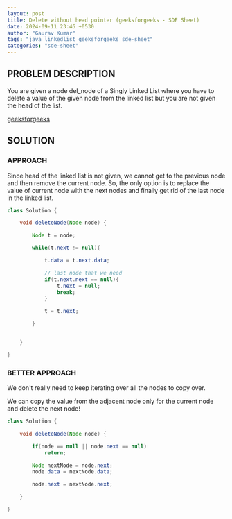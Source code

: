 ```yaml
---
layout: post
title: Delete without head pointer (geeksforgeeks - SDE Sheet)
date: 2024-09-11 23:46 +0530
author: "Gaurav Kumar"
tags: "java linkedlist geeksforgeeks sde-sheet"
categories: "sde-sheet"
---
```


## PROBLEM DESCRIPTION

You are given a node del_node of a Singly Linked List where you have to delete a value of the given node from the linked list but you are not given the head of the list.

[geeksforgeeks](https://www.geeksforgeeks.org/problems/delete-without-head-pointer/1?page=6)

## SOLUTION

### APPROACH

Since head of the linked list is not given, we cannot get to the previous node and then remove the current node. So, the only option is to replace the value of current node with the next nodes and finally get rid of the last node in the linked list.

```java
class Solution {

    void deleteNode(Node node) {

        Node t = node;

        while(t.next != null){

            t.data = t.next.data;

            // last node that we need
            if(t.next.next == null){
                t.next = null;
                break;
            }

            t = t.next;

        }


    }

}
```

### BETTER APPROACH

We don't really need to keep iterating over all the nodes to copy over.

We can copy the value from the adjacent node only for the current node and delete the next node!

```java
class Solution {

    void deleteNode(Node node) {

        if(node == null || node.next == null)
            return;

        Node nextNode = node.next;
        node.data = nextNode.data;

        node.next = nextNode.next;

    }

}
```
